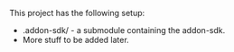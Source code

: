 This project has the following setup:

* .addon-sdk/ - a submodule containing the addon-sdk.
* More stuff to be added later.


